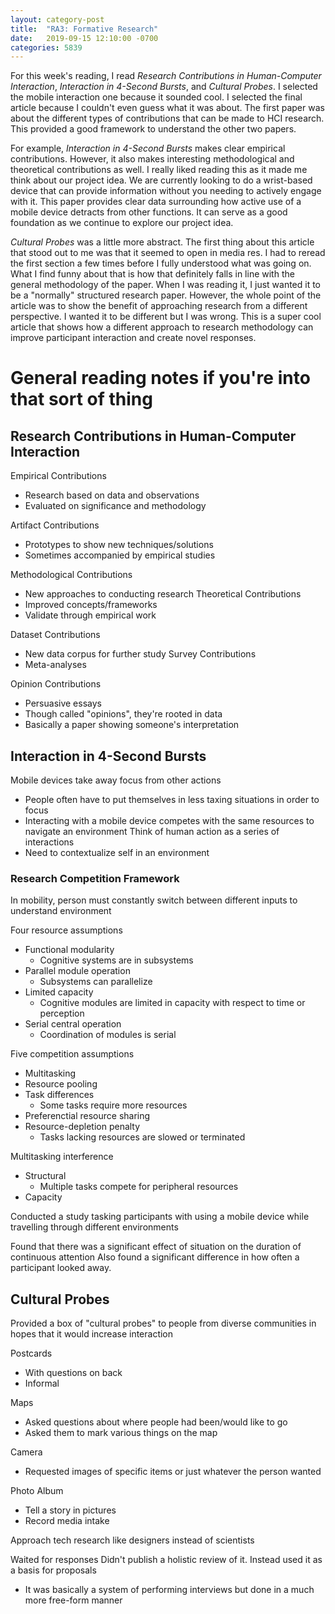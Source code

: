 ```yaml
---
layout: category-post
title:  "RA3: Formative Research"
date:   2019-09-15 12:10:00 -0700
categories: 5839
---
```


For this week's reading, I read *Research Contributions in Human-Computer Interaction*, *Interaction in 4-Second Bursts*, and *Cultural Probes*.  I selected the mobile interaction one because it sounded cool.  I selected the final article because I couldn't even guess what it was about.  The first paper was about the different types of contributions that can be made to HCI research.  This provided a good framework to understand the other two papers.

For example, *Interaction in 4-Second Bursts* makes clear empirical contributions.  However, it also makes interesting methodological and theoretical contributions as well.  I really liked reading this as it made me think about our project idea.  We are currently looking to do a wrist-based device that can provide information without you needing to actively engage with it.  This paper provides clear data surrounding how active use of a mobile device detracts from other functions.  It can serve as a good foundation as we continue to explore our project idea.

*Cultural Probes* was a little more abstract.  The first thing about this article that stood out to me was that it seemed to open in media res.  I had to reread the first section a few times before I fully understood what was going on.  What I find funny about that is how that definitely falls in line with the general methodology of the paper.  When I was reading it, I just wanted it to be a "normally" structured research paper.  However, the whole point of the article was to show the benefit of approaching research from a different perspective.  I wanted it to be different but I was wrong.  This is a super cool article that shows how a different approach to research methodology can improve participant interaction and create novel responses.

# General reading notes if you're into that sort of thing

## Research Contributions in Human-Computer Interaction
Empirical Contributions
- Research based on data and observations
- Evaluated on significance and methodology

Artifact Contributions
- Prototypes to show new techniques/solutions
- Sometimes accompanied by empirical studies

Methodological Contributions
- New approaches to conducting research
Theoretical Contributions
- Improved concepts/frameworks
- Validate through empirical work

Dataset Contributions
- New data corpus for further study
Survey Contributions
- Meta-analyses

Opinion Contributions
- Persuasive essays
- Though called "opinions", they're rooted in data
- Basically a paper showing someone's interpretation


## Interaction in 4-Second Bursts
Mobile devices take away focus from other actions
- People often have to put themselves in less taxing situations in order to focus
- Interacting with a mobile device competes with the same resources to navigate an environment
Think of human action as a series of interactions
- Need to contextualize self in an environment

### Research Competition Framework
In mobility, person must constantly switch between different inputs to understand environment

Four resource assumptions
- Functional modularity
    - Cognitive systems are in subsystems
- Parallel module operation
    - Subsystems can parallelize
- Limited capacity
    - Cognitive modules are limited in capacity with respect to time or perception
- Serial central operation
    - Coordination of modules is serial

Five competition assumptions
- Multitasking
- Resource pooling
- Task differences
    - Some tasks require more resources
- Preferenctial resource sharing
- Resource-depletion penalty
    - Tasks lacking resources are slowed or terminated

Multitasking interference
- Structural
    - Multiple tasks compete for peripheral resources
- Capacity

Conducted a study tasking participants with using a mobile device while travelling through different environments

Found that there was a significant effect of situation on the duration of continuous attention
Also found a significant difference in how often a participant looked away.

## Cultural Probes
Provided a box of "cultural probes" to people from diverse communities in hopes that it would increase interaction

Postcards
- With questions on back
- Informal

Maps
- Asked questions about where people had been/would like to go
- Asked them to mark various things on the map

Camera
- Requested images of specific items or just whatever the person wanted

Photo Album
- Tell a story in pictures
- Record media intake

Approach tech research like designers instead of scientists

Waited for responses
Didn't publish a holistic review of it.  Instead used it as a basis for proposals
- It was basically a system of performing interviews but done in a much more free-form manner
